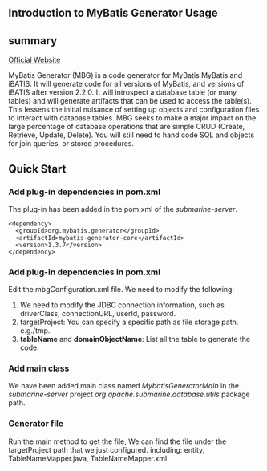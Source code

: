 <!--
   Licensed to the Apache Software Foundation (ASF) under one or more
   contributor license agreements.  See the NOTICE file distributed with
   this work for additional information regarding copyright ownership.
   The ASF licenses this file to You under the Apache License, Version 2.0
   (the "License"); you may not use this file except in compliance with
   the License.  You may obtain a copy of the License at
   http://www.apache.org/licenses/LICENSE-2.0
   Unless required by applicable law or agreed to in writing, software
   distributed under the License is distributed on an "AS IS" BASIS,
   WITHOUT WARRANTIES OR CONDITIONS OF ANY KIND, either express or implied.
   See the License for the specific language governing permissions and
   limitations under the License.
-->

## Introduction to MyBatis Generator Usage

## summary 

[Official Website](http://mybatis.org/generator/ "link")

MyBatis Generator (MBG) is a code generator for MyBatis MyBatis and iBATIS. 
It will generate code for all versions of MyBatis, and versions of iBATIS after 
version 2.2.0. It will introspect a database table (or many tables) and will 
generate artifacts that can be used to access the table(s). This lessens the 
initial nuisance of setting up objects and configuration files to interact 
with database tables. MBG seeks to make a major impact on the large percentage 
of database operations that are simple CRUD (Create, Retrieve, Update, Delete). 
You will still need to hand code SQL and objects for join queries, or stored procedures.

## Quick Start

### Add plug-in dependencies in pom.xml
The plug-in has been added in the pom.xml of the _submarine-server_.

```
<dependency>
  <groupId>org.mybatis.generator</groupId>
  <artifactId>mybatis-generator-core</artifactId>
  <version>1.3.7</version>
</dependency>
```

### Add plug-in dependencies in pom.xml
Edit the mbgConfiguration.xml file. We need to modify the following: 
1. We need to modify the JDBC connection information, such as driverClass, 
connectionURL, userId, password.
2. targetProject: You can specify a specific path as file storage path. e.g./tmp.
3. **tableName** and **domainObjectName**: List all the table to generate the code.

### Add main class
We have been added main class named _MybatisGeneratorMain_ in the _submarine-server_ 
project _org.apache.submarine.database.utils_ package path.

### Generator file
Run the main method to get the file, We can find the file under the 
targetProject path that we just configured. including: entity, TableNameMapper.java,
TableNameMapper.xml
